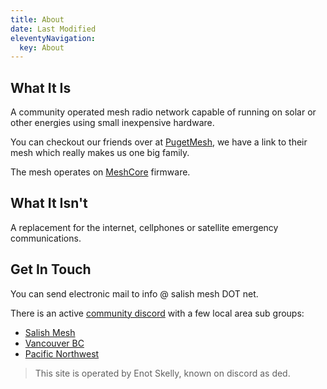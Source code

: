 ```yaml
---
title: About
date: Last Modified
eleventyNavigation:
  key: About
---
```


## What It Is

A community operated mesh radio network capable of running on solar or other energies using small inexpensive hardware.

You can checkout our friends over at [PugetMesh](https://pugetmesh.org/), we have a link to their mesh which really makes us one big family.

The mesh operates on [MeshCore](https://meshcore.co.uk/) firmware.

## What It Isn't

A replacement for the internet, cellphones or satellite emergency communications.

## Get In Touch

You can send electronic mail to info @ salish mesh DOT net.

There is an active [community discord](https://discord.gg/AqvR5h2T) with a few local area sub groups:
- [Salish Mesh](https://discord.com/channels/1343693475589263471/1362936867770732634)
- [Vancouver BC](https://discord.com/channels/1343693475589263471/1375027971446013982)
- [Pacific Northwest](https://discord.com/channels/1343693475589263471/1343714078748708976)

> This site is operated by Enot Skelly, known on discord as ded.